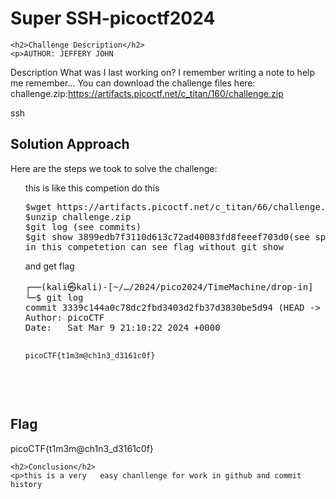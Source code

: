 
<!DOCTYPE html>
<html>
 
<body>
    <h1>Super SSH-picoctf2024</h1>

    <h2>Challenge Description</h2>
    <p>AUTHOR: JEFFERY JOHN

Description
What was I last working on? I remember writing a note to help me remember...
You can download the challenge files here:
challenge.zip:https://artifacts.picoctf.net/c_titan/160/challenge.zip
</p>
ssh
    <h2>Solution Approach</h2>
    <p>Here are the steps we took to solve the challenge:</p>
    <ol>
 this is like this competion do this
<pre>
$wget https://artifacts.picoctf.net/c_titan/66/challenge.zip
$unzip challenge.zip
$git log (see commits)
$git show 3899edb7f3110d613c72ad40083fd8feeef703d0(see special commit have flag
in this competetion can see flag without git show
</pre>
and get flag
<pre>
┌──(kali㉿kali)-[~/…/2024/pico2024/TimeMachine/drop-in]
└─$ git log                                          
commit 3339c144a0c78dc2fbd3403d2fb37d3830be5d94 (HEAD -> master)
Author: picoCTF <ops@picoctf.com>
Date:   Sat Mar 9 21:10:22 2024 +0000

    picoCTF{t1m3m@ch1n3_d3161c0f}
</pre>
     </ol>
<br>
    <h2>Flag</h2>
    <p class="flag">   picoCTF{t1m3m@ch1n3_d3161c0f}
</p>

    <h2>Conclusion</h2>
    <p>this is a very   easy chanllenge for work in github and commit history
</body>
</html>

